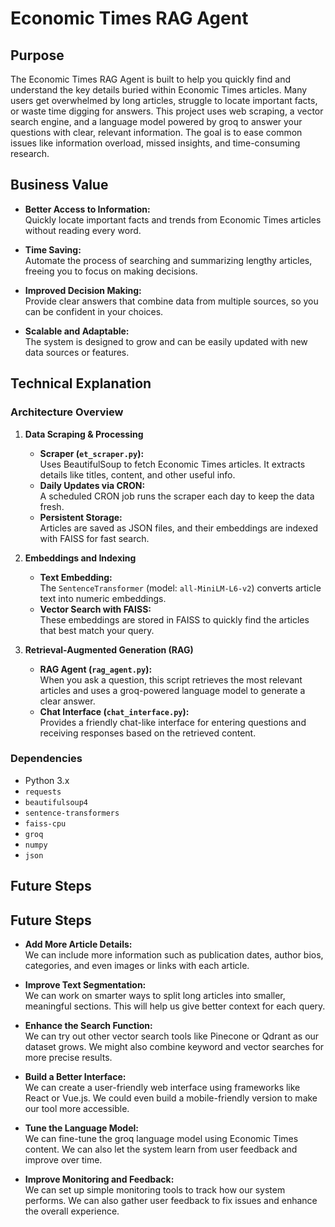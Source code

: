 # Economic Times RAG Agent

## Purpose

The Economic Times RAG Agent is built to help you quickly find and understand the key details buried within Economic Times articles. Many users get overwhelmed by long articles, struggle to locate important facts, or waste time digging for answers. This project uses web scraping, a vector search engine, and a language model powered by groq to answer your questions with clear, relevant information. The goal is to ease common issues like information overload, missed insights, and time-consuming research.

## Business Value

- **Better Access to Information:**  
  Quickly locate important facts and trends from Economic Times articles without reading every word.

- **Time Saving:**  
  Automate the process of searching and summarizing lengthy articles, freeing you to focus on making decisions.

- **Improved Decision Making:**  
  Provide clear answers that combine data from multiple sources, so you can be confident in your choices.

- **Scalable and Adaptable:**  
  The system is designed to grow and can be easily updated with new data sources or features.

## Technical Explanation

### Architecture Overview

1. **Data Scraping & Processing**  
   - **Scraper (`et_scraper.py`):**  
     Uses BeautifulSoup to fetch Economic Times articles. It extracts details like titles, content, and other useful info.  
   - **Daily Updates via CRON:**  
     A scheduled CRON job runs the scraper each day to keep the data fresh.
   - **Persistent Storage:**  
     Articles are saved as JSON files, and their embeddings are indexed with FAISS for fast search.

2. **Embeddings and Indexing**  
   - **Text Embedding:**  
     The `SentenceTransformer` (model: `all-MiniLM-L6-v2`) converts article text into numeric embeddings.
   - **Vector Search with FAISS:**  
     These embeddings are stored in FAISS to quickly find the articles that best match your query.

3. **Retrieval-Augmented Generation (RAG)**  
   - **RAG Agent (`rag_agent.py`):**  
     When you ask a question, this script retrieves the most relevant articles and uses a groq-powered language model to generate a clear answer.
   - **Chat Interface (`chat_interface.py`):**  
     Provides a friendly chat-like interface for entering questions and receiving responses based on the retrieved content.


### Dependencies

- Python 3.x
- `requests`
- `beautifulsoup4`
- `sentence-transformers`
- `faiss-cpu`
- `groq`
- `numpy`
- `json`

## Future Steps

## Future Steps

- **Add More Article Details:**  
  We can include more information such as publication dates, author bios, categories, and even images or links with each article.

- **Improve Text Segmentation:**  
  We can work on smarter ways to split long articles into smaller, meaningful sections. This will help us give better context for each query.

- **Enhance the Search Function:**  
  We can try out other vector search tools like Pinecone or Qdrant as our dataset grows. We might also combine keyword and vector searches for more precise results.

- **Build a Better Interface:**  
  We can create a user-friendly web interface using frameworks like React or Vue.js. We could even build a mobile-friendly version to make our tool more accessible.

- **Tune the Language Model:**  
  We can fine-tune the groq language model using Economic Times content. We can also let the system learn from user feedback and improve over time.

- **Improve Monitoring and Feedback:**  
  We can set up simple monitoring tools to track how our system performs. We can also gather user feedback to fix issues and enhance the overall experience.
